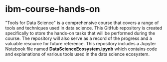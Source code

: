 # ibm-course-hands-on
"Tools for Data Science" is a comprehensive course that covers a range of tools and techniques used in data science. This GitHub repository is created specifically to store the hands-on tasks that will be performed during the course. The repository will also serve as a record of the progress and a valuable resource for future reference.
This repository includes a Jupyter Notebook file named **DataScienceEcosystem.ipynb** which contains code and explanations of various tools used in the data science ecosystem.
